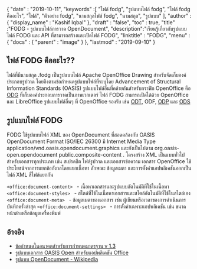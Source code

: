 {
  "date" : "2019-10-11",
  "keywords" :[ "ไฟล์ fodg", "รูปแบบไฟล์ fodg", "ไฟล์ fodg คืออะไร", "ไฟล์", "ตัวอย่าง fodg", "นามสกุลไฟล์ fodg", "นามสกุล", "รูปแบบ" ],
  "author" : {
    "display_name" : "Kashif Iqbal"
},
  "draft" : "false",
  "toc" : true,
  "title" :"FODG - รูปแบบไฟล์การวาด OpenDocument",
  "description":"เรียนรู้เกี่ยวกับรูปแบบไฟล์ FODG และ API ที่สามารถสร้างและเปิดไฟล์ FODG",
  "linktitle" : "FODG",
  "menu" : {
    "docs" : {
      "parent" : "image"
}
},
  "lastmod" : "2019-09-10"
}

## ไฟล์ FODG คืออะไร??

ไฟล์ที่มีนามสกุล .fodg เป็นรูปแบบไฟล์ Apache OpenOffice Drawing สำหรับจัดเก็บองค์ประกอบรูปวาด โดยอิงตามข้อกำหนดรูปแบบไฟล์ที่ระบุโดย Advancement of Structural Information Standards (OASIS) รูปแบบไฟล์อื่นที่คล้ายกันสำหรับกราฟิก OpenOffice คือ [ODG](/th/image/odg/) ที่เก็บองค์ประกอบการวาดเป็นภาพเวกเตอร์ ไฟล์ FODG สามารถเปิดได้ด้วย OpenOffice และ LibreOffice รูปแบบไฟล์อื่นๆ ที่ OpenOffice รองรับ เช่น [ODT](/th/word-processing/odt/), ODF, [ODP](/th/presentation/odp/) และ [ODS](/th/spreadsheet/ods/)

## รูปแบบไฟล์ FODG

FODG ใช้รูปแบบไฟล์ XML ของ OpenDocument ที่สอดคล้องกับ OASIS OpenDocument Format ISO/IEC 26300 มี Internet Media Type application/vnd.oasis.opendocument.graphics และยังเป็นไปตาม org.oasis-open.opendocument public.composite-content . โครงสร้าง XML เป็นแบบทั่วไปสำหรับเอกสารทุกประเภท เช่น สเปรดชีต ไฟล์รูปวาด และเอกสารข้อความ เอกสาร OpenOffice ใช้ประโยชน์จากการแยกข้อกังวลโดยแยกเนื้อหา ลักษณะ ข้อมูลเมตา และการตั้งค่าแอปพลิเคชันออกเป็นไฟล์ XML สี่ไฟล์แยกกัน

`<office:document-content> ` - เนื้อหาเอกสารและรูปแบบอัตโนมัติที่ใช้ในเนื้อหา
`<office:document-styles> ` - สไตล์ที่ใช้ในเนื้อหาเอกสารและสไตล์อัตโนมัติที่ใช้ในสไตล์เอง
`<office:document-meta> ` - ข้อมูลเมตาของเอกสาร เช่น ผู้เขียนหรือเวลาของการดำเนินการบันทึกครั้งล่าสุด
`<office:document-settings> ` - การตั้งค่าเฉพาะแอปพลิเคชัน เช่น ขนาดหน้าต่างหรือข้อมูลเครื่องพิมพ์

## อ้างอิง ##
* [ข้อกำหนดในอนาคตสำหรับการกำหนดมาตรฐาน v 1.3 ](https://docs.oasis-open.org/office/OpenDocument/v1.3/cs01/OpenDocument-v1.3-cs01.zip)
* [รูปแบบเอกสาร OASIS Open สำหรับแอปพลิเคชัน Office](https://www.oasis-open.org/committees/tc_home.php?wg_abbrev=office)
* [รูปแบบ OpenDocument - Wikipedia](https://en.wikipedia.org/wiki/OpenDocument)

